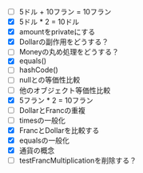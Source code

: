 - [ ] 5ドル + 10フラン = 10フラン
- [x] 5ドル * 2 = 10ドル
- [x] amountをprivateにする
- [x] Dollarの副作用をどうする？
- [ ] Moneyの丸め処理をどうする？
- [x] equals()
- [ ] hashCode()
- [ ] nullとの等価性比較
- [ ] 他のオブジェクト等価性比較
- [x] 5フラン * 2 = 10フラン
- [ ] DollarとFrancの重複
- [ ] timesの一般化
- [x] FrancとDollarを比較する
- [x] equalsの一般化
- [x] 通貨の概念
- [ ] testFrancMultiplicationを削除する？